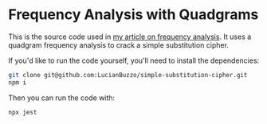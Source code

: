 # Frequency Analysis with Quadgrams

This is the source code used in [my article on frequency analysis](https://lucianbuzzo.com/exploring-cryptography-frequency-analysis-pt3/). It uses a quadgram frequency analysis to crack a simple substitution cipher.

If you'd like to run the code yourself, you'll need to install the dependencies:

```bash
git clone git@github.com:LucianBuzzo/simple-substitution-cipher.git
npm i
```

Then you can run the code with:

```bash
npx jest
```